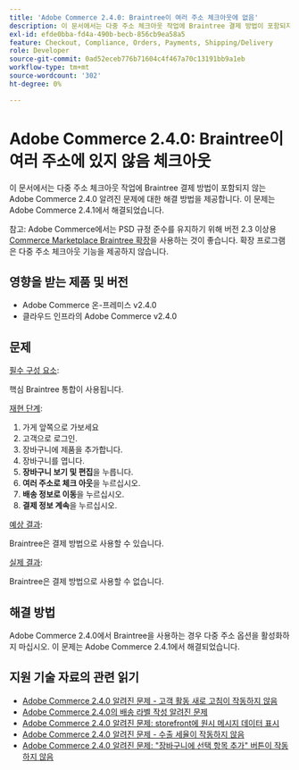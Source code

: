 ```yaml
---
title: 'Adobe Commerce 2.4.0: Braintree이 여러 주소 체크아웃에 없음'
description: 이 문서에서는 다중 주소 체크아웃 작업에 Braintree 결제 방법이 포함되지 않는 Adobe Commerce 2.4.0 알려진 문제에 대한 해결 방법을 제공합니다. 이 문제는 Adobe Commerce 2.4.1에서 해결되었습니다.
exl-id: efde0bba-fd4a-490b-becb-856cb9ea58a5
feature: Checkout, Compliance, Orders, Payments, Shipping/Delivery
role: Developer
source-git-commit: 0ad52eceb776b71604c4f467a70c13191bb9a1eb
workflow-type: tm+mt
source-wordcount: '302'
ht-degree: 0%

---
```


# Adobe Commerce 2.4.0: Braintree이 여러 주소에 있지 않음 체크아웃

이 문서에서는 다중 주소 체크아웃 작업에 Braintree 결제 방법이 포함되지 않는 Adobe Commerce 2.4.0 알려진 문제에 대한 해결 방법을 제공합니다. 이 문제는 Adobe Commerce 2.4.1에서 해결되었습니다.

참고: Adobe Commerce에서는 PSD 규정 준수를 유지하기 위해 버전 2.3 이상용 [Commerce Marketplace Braintree 확장](https://marketplace.magento.com/paypal-module-braintree.html)을 사용하는 것이 좋습니다. 확장 프로그램은 다중 주소 체크아웃 기능을 제공하지 않습니다.

## 영향을 받는 제품 및 버전

* Adobe Commerce 온-프레미스 v2.4.0
* 클라우드 인프라의 Adobe Commerce v2.4.0

## 문제

<u>필수 구성 요소</u>:

핵심 Braintree 통합이 사용됩니다.

<u>재현 단계</u>:

1. 가게 앞쪽으로 가보세요
1. 고객으로 로그인.
1. 장바구니에 제품을 추가합니다.
1. 장바구니를 엽니다.
1. **장바구니 보기 및 편집**&#x200B;을 누릅니다.
1. **여러 주소로 체크 아웃**&#x200B;을 누르십시오.
1. **배송 정보로 이동**&#x200B;을 누르십시오.
1. **결제 정보 계속**&#x200B;을 누르십시오.

<u>예상 결과</u>:

Braintree은 결제 방법으로 사용할 수 있습니다.

<u>실제 결과</u>:

Braintree은 결제 방법으로 사용할 수 없습니다.

## 해결 방법

Adobe Commerce 2.4.0에서 Braintree을 사용하는 경우 다중 주소 옵션을 활성화하지 마십시오. 이 문제는 Adobe Commerce 2.4.1에서 해결되었습니다.

## 지원 기술 자료의 관련 읽기

* [Adobe Commerce 2.4.0 알려진 문제 - 고객 활동 새로 고침이 작동하지 않음](/help/troubleshooting/miscellaneous/magento-2-4-0-refresh-on-customer-activities-does-not-work.md)
* [Adobe Commerce 2.4.0의 배송 라벨 작성 알려진 문제](/help/troubleshooting/known-issues-patches-attached/shipping-labels-creation-known-issue-in-magento-2-4-0.md)
* [Adobe Commerce 2.4.0 알려진 문제: storefront에 원시 메시지 데이터 표시](/help/troubleshooting/storefront/magento-2-4-0-issue-storefront-raw-message-data-display.md)
* [Adobe Commerce 2.4.0 알려진 문제 - 수출 세율이 작동하지 않음](/help/troubleshooting/miscellaneous/magento-2-4-0-known-issue-export-tax-rates-does-not-work.md)
* [Adobe Commerce 2.4.0 알려진 문제: &quot;장바구니에 선택 항목 추가&quot; 버튼이 작동하지 않음](/help/troubleshooting/miscellaneous/magento-2-4-0-add-selections-to-my-cart-does-not-work.md)
